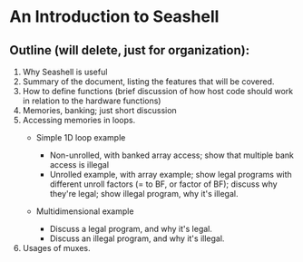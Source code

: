 # An Introduction to Seashell

## Outline (will delete, just for organization):

 1. Why Seashell is useful
 2. Summary of the document, listing the features that will be covered.
 3. How to define functions (brief discussion of how host code should work
    in relation to the hardware functions)
 4. Memories, banking; just short discussion
 5. Accessing memories in loops.
    - Simple 1D loop example
      + Non-unrolled, with banked array access; show that multiple bank access
        is illegal
      + Unrolled example, with array example; show legal programs with different
        unroll factors (= to BF, or factor of BF); discuss why they're legal;
	show illegal program, why it's illegal.

    - Multidimensional example
      + Discuss a legal program, and why it's legal.
      + Discuss an illegal program, and why it's illegal.
 6. Usages of muxes.

